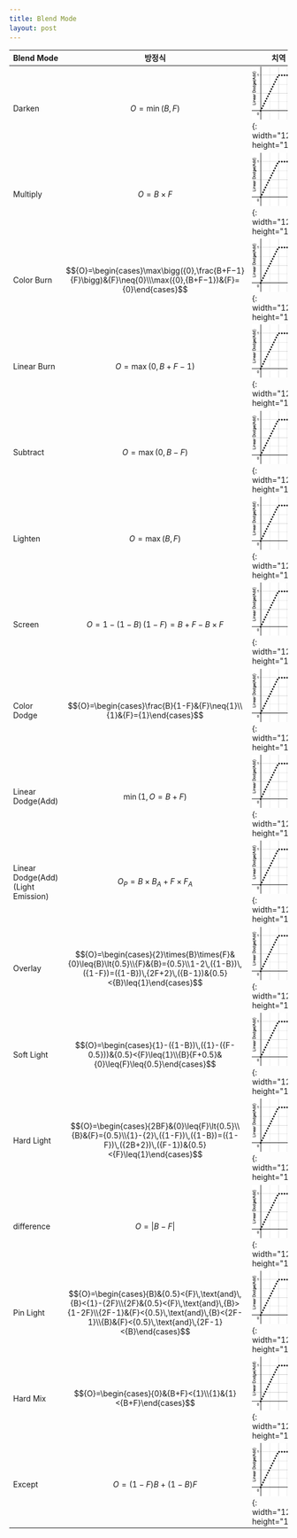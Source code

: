 ```yaml
---
title: Blend Mode
layout: post
---
```


|Blend Mode|방정식|치역|
|---|---|---|
|Darken|$${O}=\min({B},{F})$$|![Linear Dodge(Add)](/assets/img/linear-dodge.png){: width="120" height="120"}|
|Multiply|$${O}={B}\times{F}$$|![Linear Dodge(Add)](/assets/img/linear-dodge.png){: width="120" height="120"}|
|Color Burn|$${O}=\begin{cases}\max\bigg({0},\frac{B+F−1}{F}\bigg)&{F}\neq{0}\\\max({0},{B+F−1})&{F}={0}\end{cases}$$|![Linear Dodge(Add)](/assets/img/linear-dodge.png){: width="120" height="120"}|
|Linear Burn|$${O}=\max({0},{B+F−1})$$|![Linear Dodge(Add)](/assets/img/linear-dodge.png){: width="120" height="120"}|
|Subtract|$${O}=\max(0,{B-F})$$|![Linear Dodge(Add)](/assets/img/linear-dodge.png){: width="120" height="120"}|
|Lighten|$${O}=\max({B},{F})$$|![Linear Dodge(Add)](/assets/img/linear-dodge.png){: width="120" height="120"}|
|Screen|$${O}=1-({1-B})\,({1-F})={B}+{F}-{B}\times{F}$$|![Linear Dodge(Add)](/assets/img/linear-dodge.png){: width="120" height="120"}|
|Color Dodge|$${O}=\begin{cases}\frac{B}{1-F}&{F}\neq{1}\\{1}&{F}={1}\end{cases}$$|![Linear Dodge(Add)](/assets/img/linear-dodge.png){: width="120" height="120"}|
|Linear Dodge(Add)|$$\min({1},{O}={B}+{F})$$|![Linear Dodge(Add)](/assets/img/linear-dodge.png){: width="120" height="120"}|
|Linear Dodge(Add)(Light Emission)|$${O_P}={B}\times{B_A}+{F}\times{F_A}$$|![Linear Dodge(Add)](/assets/img/linear-dodge.png){: width="120" height="120"}|
|Overlay|$${O}=\begin{cases}{2}\times{B}\times{F}&{0}\leq{B}\lt{0.5}\\{F}&{B}={0.5}\\1-2\,({1-B})\,({1-F})=({1-B})\,{2F+2}\,({B-1})&{0.5}<{B}\leq{1}\end{cases}$$|![Linear Dodge(Add)](/assets/img/linear-dodge.png){: width="120" height="120"}|
|Soft Light|$${O}=\begin{cases}{1}-({1-B})\,({1}-({F-0.5}))&{0.5}<{F}\leq{1}\\{B}{F+0.5}&{0}\leq{F}\leq{0.5}\end{cases}$$|![Linear Dodge(Add)](/assets/img/linear-dodge.png){: width="120" height="120"}|
|Hard Light|$${O}=\begin{cases}{2BF}&{0}\leq{F}\lt{0.5}\\{B}&{F}={0.5}\\{1}-{2}\,({1-F})\,({1-B})=({1-F})\,({2B+2})\,({F-1})&{0.5}<{F}\leq{1}\end{cases}$$|![Linear Dodge(Add)](/assets/img/linear-dodge.png){: width="120" height="120"}|
|difference|$${O}=\vert{B-F}\vert$$|![Linear Dodge(Add)](/assets/img/linear-dodge.png){: width="120" height="120"}|
|Pin Light|$${O}=\begin{cases}{B}&{0.5}<{F}\,\text{and}\,{B}<{1}-{2F}\\{2F}&{0.5}<{F}\,\text{and}\,{B}>{1-2F}\\{2F-1}&{F}<{0.5}\,\text{and}\,{B}<{2F-1}\\{B}&{F}<{0.5}\,\text{and}\,{2F-1}<{B}\end{cases}$$|![Linear Dodge(Add)](/assets/img/linear-dodge.png){: width="120" height="120"}|
|Hard Mix|$${O}=\begin{cases}{0}&{B+F}<{1}\\{1}&{1}<{B+F}\end{cases}$$|![Linear Dodge(Add)](/assets/img/linear-dodge.png){: width="120" height="120"}|
|Except|$${O}=({1-F}){B}+({1-B}){F}$$|![Linear Dodge(Add)](/assets/img/linear-dodge.png){: width="120" height="120"}|
